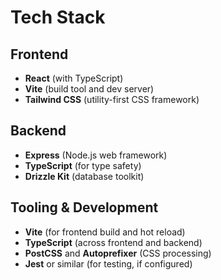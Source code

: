 # Tech Stack

## Frontend
- **React** (with TypeScript)
- **Vite** (build tool and dev server)
- **Tailwind CSS** (utility-first CSS framework)

## Backend
- **Express** (Node.js web framework)
- **TypeScript** (for type safety)
- **Drizzle Kit** (database toolkit)

## Tooling & Development
- **Vite** (for frontend build and hot reload)
- **TypeScript** (across frontend and backend)
- **PostCSS** and **Autoprefixer** (CSS processing)
- **Jest** or similar (for testing, if configured)